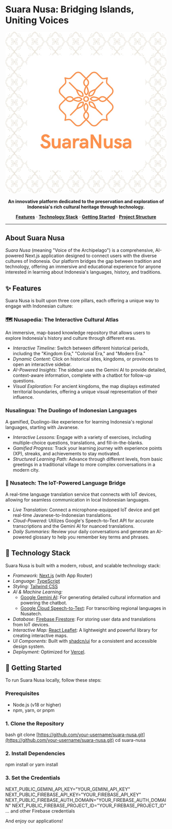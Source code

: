 # Suara Nusa: Bridging Islands, Uniting Voices

<p align="center">
  <img src="public/logo.jpg" alt="Suara Nusa" style="border-radius: 12px;"/>
</p>

<p align="center">
  <strong>An innovative platform dedicated to the preservation and exploration of Indonesia's rich cultural heritage through technology.</strong>
</p>

<p align="center">
  <a href="#features"><strong>Features</strong></a> ·
  <a href="#technology-stack"><strong>Technology Stack</strong></a> ·
  <a href="#getting-started"><strong>Getting Started</strong></a> ·
  <a href="#project-structure"><strong>Project Structure</strong></a>
</p>

---

## About Suara Nusa

_Suara Nusa_ (meaning "Voice of the Archipelago") is a comprehensive, AI-powered Next.js application designed to connect users with the diverse cultures of Indonesia. Our platform bridges the gap between tradition and technology, offering an immersive and educational experience for anyone interested in learning about Indonesia's languages, history, and traditions.

## ✨ Features

Suara Nusa is built upon three core pillars, each offering a unique way to engage with Indonesian culture:

### 🗺 Nusapedia: The Interactive Cultural Atlas

An immersive, map-based knowledge repository that allows users to explore Indonesia's history and culture through different eras.

-   _Interactive Timeline:_ Switch between different historical periods, including the "Kingdom Era," "Colonial Era," and "Modern Era."
-   _Dynamic Content:_ Click on historical sites, kingdoms, or provinces to open an interactive sidebar.
-   _AI-Powered Insights:_ The sidebar uses the Gemini AI to provide detailed, context-aware information, complete with a chatbot for follow-up questions.
-   _Visual Exploration:_ For ancient kingdoms, the map displays estimated territorial boundaries, offering a unique visual representation of their influence.

### Nusalingua: The Duolingo of Indonesian Languages

A gamified, Duolingo-like experience for learning Indonesia's regional languages, starting with Javanese.

-   _Interactive Lessons:_ Engage with a variety of exercises, including multiple-choice questions, translations, and fill-in-the-blanks.
-   _Gamified Progress:_ Track your learning journey with experience points (XP), streaks, and achievements to stay motivated.
-   _Structured Learning Path:_ Advance through different levels, from basic greetings in a traditional village to more complex conversations in a modern city.

### 🤖 Nusatech: The IoT-Powered Language Bridge

A real-time language translation service that connects with IoT devices, allowing for seamless communication in local Indonesian languages.

-   _Live Translation:_ Connect a microphone-equipped IoT device and get real-time Javanese-to-Indonesian translations.
-   _Cloud-Powered:_ Utilizes Google's Speech-to-Text API for accurate transcriptions and the Gemini AI for nuanced translations.
-   _Daily Summaries:_ Review your daily conversations and generate an AI-powered glossary to help you remember key terms and phrases.

## 🚀 Technology Stack

Suara Nusa is built with a modern, robust, and scalable technology stack:

-   _Framework:_ [Next.js](https://nextjs.org/) (with App Router)
-   _Language:_ [TypeScript](https://www.typescriptlang.org/)
-   _Styling:_ [Tailwind CSS](https://tailwindcss.com/)
-   _AI & Machine Learning:_
    -   [Google Gemini AI](https://ai.google.dev/): For generating detailed cultural information and powering the chatbot.
    -   [Google Cloud Speech-to-Text](https://cloud.google.com/speech-to-text): For transcribing regional languages in Nusatech.
-   _Database:_ [Firebase Firestore](https://firebase.google.com/docs/firestore): For storing user data and translations from IoT devices.
-   _Interactive Map:_ [React Leaflet](https://react-leaflet.js.org/): A lightweight and powerful library for creating interactive maps.
-   _UI Components:_ Built with [shadcn/ui](https://ui.shadcn.com/) for a consistent and accessible design system.
-   _Deployment:_ Optimized for [Vercel](https://vercel.com/).

## 🏁 Getting Started

To run Suara Nusa locally, follow these steps:

### Prerequisites

-   Node.js (v18 or higher)
-   npm, yarn, or pnpm

### 1. Clone the Repository

bash
git clone [https://github.com/your-username/suara-nusa.git](https://github.com/your-username/suara-nusa.git)
cd suara-nusa

### 2. Install Dependencies

npm install
or
yarn install

### 3. Set the Credentials

NEXT_PUBLIC_GEMINI_API_KEY="YOUR_GEMINI_API_KEY"
NEXT_PUBLIC_FIREBASE_API_KEY="YOUR_FIREBASE_API_KEY"
NEXT_PUBLIC_FIREBASE_AUTH_DOMAIN="YOUR_FIREBASE_AUTH_DOMAIN"
NEXT_PUBLIC_FIREBASE_PROJECT_ID="YOUR_FIREBASE_PROJECT_ID"
... and other Firebase credentials

And enjoy our applications!
